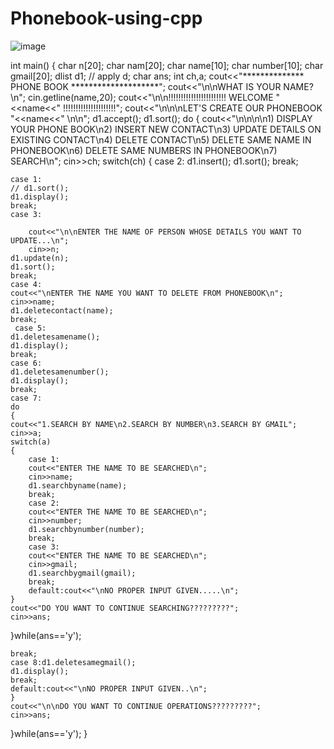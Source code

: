 # Phonebook-using-cpp
![image](https://user-images.githubusercontent.com/91861155/211261856-446ae7fe-3a25-443a-a494-325c66165e8b.png)

int main()
{
    char n[20];
    char nam[20];
    char name[10];
    char number[10];
    char gmail[20];
    dlist d1;
    // apply d;
    char ans;
    int ch,a;
    cout<<"**************                                PHONE BOOK                          ********************";
    cout<<"\n\nWHAT IS YOUR NAME?\n";
    cin.getline(name,20);
    cout<<"\n\n!!!!!!!!!!!!!!!!!!!!!!!   WELCOME "<<name<<"   !!!!!!!!!!!!!!!!!!!!!";
    cout<<"\n\n\nLET'S CREATE OUR PHONEBOOK "<<name<<"  \n\n";
    d1.accept();
    d1.sort();
    do
    {
    cout<<"\n\n\n\n1) DISPLAY YOUR PHONE BOOK\n2) INSERT NEW CONTACT\n3) UPDATE DETAILS ON EXISTING CONTACT\n4) DELETE CONTACT\n5) DELETE SAME NAME IN PHONEBOOK\n6) DELETE SAME NUMBERS IN PHONEBOOK\n7) SEARCH\n";
    cin>>ch;
    switch(ch)
    {
    case 2:
    d1.insert();
    d1.sort();
    break;
    
    case 1:
    // d1.sort();
    d1.display();
    break;
    case 3:
    
        cout<<"\n\nENTER THE NAME OF PERSON WHOSE DETAILS YOU WANT TO UPDATE...\n";
        cin>>n;
    d1.update(n);
    d1.sort();
    break;
    case 4:
    cout<<"\nENTER THE NAME YOU WANT TO DELETE FROM PHONEBOOK\n";
    cin>>name;
    d1.deletecontact(name);
    break;
     case 5:
    d1.deletesamename();
    d1.display();
    break;
    case 6:
    d1.deletesamenumber();
    d1.display();
    break;
    case 7:
    do
    {
    cout<<"1.SEARCH BY NAME\n2.SEARCH BY NUMBER\n3.SEARCH BY GMAIL";
    cin>>a;
    switch(a)
    {
        case 1:
        cout<<"ENTER THE NAME TO BE SEARCHED\n";
        cin>>name;
        d1.searchbyname(name);
        break;
        case 2:
        cout<<"ENTER THE NAME TO BE SEARCHED\n";
        cin>>number;
        d1.searchbynumber(number);
        break;
        case 3:
        cout<<"ENTER THE NAME TO BE SEARCHED\n";
        cin>>gmail;
        d1.searchbygmail(gmail);
        break;
        default:cout<<"\nNO PROPER INPUT GIVEN.....\n";
    }
    cout<<"DO YOU WANT TO CONTINUE SEARCHING?????????";
    cin>>ans;
}while(ans=='y');

    break;
    case 8:d1.deletesamegmail();
    d1.display();
    break;
    default:cout<<"\nNO PROPER INPUT GIVEN..\n";
    }
    cout<<"\n\nDO YOU WANT TO CONTINUE OPERATIONS?????????";
    cin>>ans;
}while(ans=='y');
}
